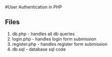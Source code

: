 #User Authentication in PHP

## Files
1. db.php - handles all db queries
2. login.php - handles login form submission
3. register.php - handles register form submission
4. db.sql - database sql code